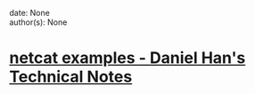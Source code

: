 
date: None  
author(s): None  

# [netcat examples - Daniel Han's Technical Notes](https://sites.google.com/site/xiangyangsite/home/technical-tips/linux-unix/networks-related-commands-on-linux/netcat-examples)



